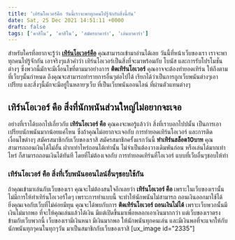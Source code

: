 ```yaml
---
title: 'เทิร์นโอเวอร์คือ วันนี้เราจะพาทุกคนไปรู้จักกับสิ่งนี้กัน'
date: Sat, 25 Dec 2021 14:51:11 +0000
draft: false
tags: ['คาสิโน', 'คาสิโน', 'สมัครบาคาร่า', 'เล่นบาคาร่า']
---
```


สำหรับใครที่อยากจะรู้ว่า [**เทิร์นโอเวอร์คือ**](/archives/) คุณสามารถเข้ามาอ่านได้เลย วันนี้ที่หน้าเว็บของเรา เราจะพาทุกคนไปรู้จักกัน เอาจริงๆแล้วคำว่า เทิร์นโอเวอร์เป็นสิ่งที่จะมาพร้อมกับ โบนัส และการรับโปรโมชั่นต่างๆ ซึ่งพวกนี้มักจะมีเงื่อนไขที่ตามมาอย่างการ **ติดเทิร์นโอเวอร์** คุณอาจจะต้องทำยอดเทิร์น ให้ถึงตามที่เว็บๆนั้นกำหนด ถึงคุณจะสามารถทำรายการอื่นๆต่อไปได้ เรียกได้ว่าเป็นการถูกเว็บพนันต่างๆเอาเปรียบ และสิ่งๆนี้มักจะมีอยู่ในหลายๆเว็บ ที่เป็นเว็บพนันออนไลน์ ที่ผ่านตัวแทนต่างๆ

**เทิร์นโอเวอร์ คือ สิ่งที่นักพนันส่วนใหญ่ไม่อยากจะเจอ**
--------------------------------------------------------

อย่างที่เราได้บอกไปเกี่ยวกับ **เทิร์นโอเวอร์ คือ** คุณคงจะพอรู้แล้วว่า สิ่งที่เราบอกไปปนั้น เป็นการเอาเปรียบนักพนันมากน้อยแค่ไหน ซึ่งถ้าคุณไม่อยากจะเจอกับ การทำยอดเทิร์นโอเวอร์ และการติดเงื่อนไขต่างๆ สมัครสมาชิกกับเว็บของเราสิ สมัครสมาชิกครั้งแรกวันนี้ **ทำเทิร์นสล็อต****10****บาท** คุณสามารถถอนเงินได้ไม่อั้น ฝากเท่าไหร่ถอนได้เท่านั้น ไม่จำเป็นต้องวางเดิมพันก่อน หรือเล่นได้มากเท่าไหร่ ก็สามารถถอนเงินได้ทันที โดยที่ไม่ต้องเจอกับ การทำยอดเทิร์นที่โอเวอร์ แบบที่เว็บอื่นๆชอบให้ทำ

### **เทิร์นโอเวอร์ คือ สิ่งที่เว็บพนันออนไลน์อื่นๆชอบใช้กัน**

ถ้าคุณเข้ามาเล่นกับเว็บของเรา คุณจะไม่ต้องสนใจอีกเลยว่า **เทิร์นโอเวอร์ คือ** เพราะในเว็บของเรานั้น ไม่มีการให้ทำเทิร์นโอเวอร์ใดๆ เพราะการทำแบบนี้ จะทำให้นักพนันไม่สามารถ ถอนเงินออกมาใช้ได้ ยิ่งคุณเจอกับเว็บที่ไม่ค่อยมีทุน คุณจะได้พบกับการ **ติดเทิร์นโอเวอร์ ถอนเงินไม่ได้** เพราะเว็บพวกนั้นมีเงินไม่มากพอ ที่จะให้คุณเล่นแล้วได้เงิน มีแต่เปิดขึ้นมาเพื่อหลอกเอาเงินมากกว่า แต่เว็บของเราตรงข้ามกับเว็บพวกนี้ เว็บของเรามีเงินหนา มีเงินมากพอ ให้นักพนันทุกคนเล่น และมีเงินพอที่จะแจกให้กับ นักพนันทุกๆคนในทุกๆวัน มาเป็นสมาชิกกับเว็บของเราสิ \[ux\_image id="2335"\]